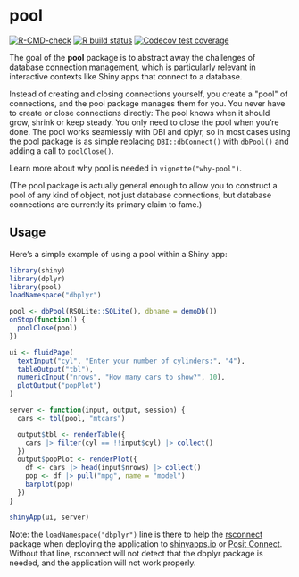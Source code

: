 pool
====

<!-- badges: start -->
[![R-CMD-check](https://github.com/rstudio/pool/actions/workflows/R-CMD-check.yaml/badge.svg)](https://github.com/rstudio/pool/actions/workflows/R-CMD-check.yaml)
[![R build status](https://github.com/rstudio/pool/actions/workflows/R-CMD-check.yaml/badge.svg)](https://github.com/rstudio/pool/actions)
[![Codecov test coverage](https://codecov.io/gh/rstudio/pool/graph/badge.svg)](https://app.codecov.io/gh/rstudio/pool)
<!-- badges: end -->

The goal of the **pool** package is to abstract away the challenges of database connection management, which is particularly relevant in interactive contexts like Shiny apps that connect to a database.

Instead of creating and closing connections yourself, you create a "pool" of connections, and the pool package manages them for you. You never have to create or close connections directly: The pool knows when it should grow, shrink or keep steady. You only need to close the pool when you’re done. The pool works seamlessly with DBI and dplyr, so in most cases using the pool package is as simple replacing `DBI::dbConnect()` with `dbPool()` and adding a call to `poolClose()`.

Learn more about why pool is needed in `vignette("why-pool")`.

(The pool package is actually general enough to allow you to construct a pool of any kind of object, not just database connections, but database connections are currently its primary claim to fame.)

## Usage

Here’s a simple example of using a pool within a Shiny app:

```r
library(shiny)
library(dplyr)
library(pool)
loadNamespace("dbplyr")

pool <- dbPool(RSQLite::SQLite(), dbname = demoDb())
onStop(function() {
  poolClose(pool)
})

ui <- fluidPage(
  textInput("cyl", "Enter your number of cylinders:", "4"),
  tableOutput("tbl"),
  numericInput("nrows", "How many cars to show?", 10),
  plotOutput("popPlot")
)

server <- function(input, output, session) {
  cars <- tbl(pool, "mtcars")

  output$tbl <- renderTable({
    cars |> filter(cyl == !!input$cyl) |> collect()
  })
  output$popPlot <- renderPlot({
    df <- cars |> head(input$nrows) |> collect()
    pop <- df |> pull("mpg", name = "model")
    barplot(pop)
  })
}

shinyApp(ui, server)
```

Note: the `loadNamespace("dbplyr")` line is there to help the [rsconnect](https://github.com/rstudio/rsconnect) package when deploying the application to [shinyapps.io](https://www.shinyapps.io/) or [Posit Connect](https://posit.co/products/enterprise/connect/). Without that line, rsconnect will not detect that the dbplyr package is needed, and the application will not work properly.

